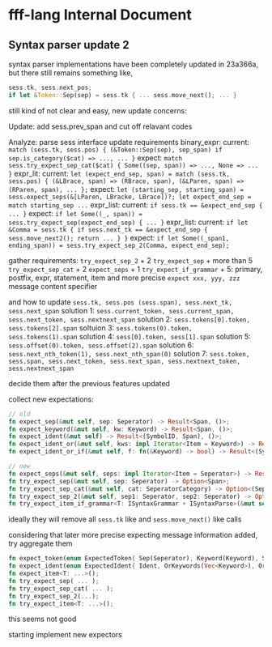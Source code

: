 # fff-lang Internal Document

## Syntax parser update 2

syntax parser implementations have been completely updated in 23a366a, but there still remains something like,

```rust
sess.tk, sess.next_pos;
if let &Token::Sep(sep) = sess.tk { ... sess.move_next(); ... }
```

still kind of not clear and easy, new update concerns:

Update: add sess.prev_span and cut off relavant codes

Analyze: parse sess interface update requirements
    binary_expr:
        current: `match (sess.tk, sess.pos) { (&Token::Sep(sep), sep_span) if sep.is_category($cat) => ..., ... }`
        expect:  `match sess.try_expect_sep_cat($cat) { Some((sep, span)) => ..., None => ... }`
    expr_lit:
        current: `let (expect_end_sep, span) = match (sess.tk, sess.pos) { (&LBrace, span) => (RBrace, span), (&LParen, span) => (RParen, span), ... };`
        expect:  `let (starting_sep, starting_span) = sess.expect_seps(&[LParen, LBracke, LBrace])?; let expect_end_sep = match starting_sep ...`
    expr_list:
        current: `if sess.tk == &expect_end_sep { ... }`
        expect:  `if let Some((_, span)) = sess.try_expect_sep(expect_end_sep) { ... }`
    expr_list:
        current: `if let &Comma = sess.tk { if sess.next_tk == &expect_end_sep { sess.move_next2(); return ... } }`
        expect:  `if let Some((_span1, ending_span)) = sess.try_expect_sep_2(Comma, expect_end_sep);`

gather requirements:
        `try_expect_sep_2`        + 2
        `try_expect_sep`          + more than 5
        `try_expect_sep_cat`      + 2
        `expect_seps`             + 1
        `try_expect_if_grammar`   + 5: primary, postfix, expr, statement, item
    and more precise `expect xxx, yyy, zzz` message content specifier

and how to update `sess.tk, sess.pos (sess.span), sess.next_tk, sess.next_span`
    solution 1: `sess.current_token, sess.current_span, sess.next_token, sess.nextnext_span`
    solution 2: `sess.tokens[0].token, sess.tokens[2].span`
    soltuion 3: `sess.tokens(0).token, sess.tokens(1).span`
    solution 4: `sess[0].token, sess[1].span`
    solution 5: `sess.offset(0).token, sess.offset(2).span`
    solution 6: `sess.next_nth_token(1), sess.next_nth_span(0)`
    solution 7: `sess.token, sess.span, sess.next_token, sess.next_span, sess.nextnext_token, sess.nextnext_span`

decide them after the previous features updated

collect new expectations:

```rust
// old
fn expect_sep(&mut self, sep: Seperator) -> Result<Span, ()>;
fn expect_keyword(&mut self, kw: Keyword) -> Result<Span, ()>;
fn expect_ident(&mut self) -> Result<(SymbolID, Span), ()>;
fn expect_ident_or(&mut self, kws: impl Iterator<Item = Keyword>) -> Result<(SymbolID, Span), ()>;  // used by fn, for and var decl to allow underscore and this
fn expect_ident_or_if(&mut self, f: fn(&Keyword) -> bool) -> Result<(SymbolID, Span), ()>;          // used by type use to allow primitive types

// new
fn expect_seps(&mut self, seps: impl Iterator<Item = Seperator>) -> Result<Span, ()>;               // used by expr_list to allow mutliple open seps
fn try_expect_sep(&mut self, sep: Seperator) -> Option<Span>;                                       // used by many expecting comma, colon, paren, etc.
fn try_expect_sep_cat(&mut self, cat: SeperatorCategory) -> Option<(Seperator, Span)>;              // used by binary and unary to filter seps
fn try_expect_sep_2(&mut self, sep1: Seperator, sep2: Seperator) -> Option<(Span, Span)>;           // used by many try expecting comma and close seps
fn try_expect_item_if_grammar<T: ISyntaxGrammar + ISyntaxParse>(&mut self) -> Option<T>;            // used by dispatcher like primary, postfix, expr and statements
```

ideally they will remove all `sess.tk` like and `sess.move_next()` like calls

considering that later more precise expecting message information added, try aggregate them

```rust
fn expect_token(enum ExpectedToken{ Sep(Seperator), Keyword(Keyword), Seprators(Vec<Seperator>) }) -> Result<Span, ()>;
fn expect_ident(enum ExpectedIdent{ Ident, OrKeywords(Vec<Keyword>), OrIf(fn(&Keyword) -> bool) }) -> Result<(SymbolID, Span), ()>;
fn expect_item<T: ...>();
fn try_expect_sep( ... );
fn try_expect_sep_cat( ... );
fn try_expect_sep_2(...);
fn try_expect_item<T: ...>();
```

this seems not good

starting implement new expectors